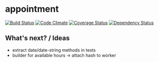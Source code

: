 appointment
===========

[![Build Status](https://travis-ci.org/mkrogemann/appointment.png?branch=master)](https://travis-ci.org/mkrogemann/appointment)
[![Code Climate](https://codeclimate.com/github/mkrogemann/appointment.png)](https://codeclimate.com/github/mkrogemann/appointment)
[![Coverage Status](https://coveralls.io/repos/mkrogemann/appointment/badge.png?branch=master)](https://coveralls.io/r/mkrogemann/appointment)
[![Dependency Status](https://gemnasium.com/mkrogemann/appointment.png)](https://gemnasium.com/mkrogemann/appointment)


What's next? / Ideas
--------------------

- extract date/date-string methods in tests
- builder for available hours -> attach hash to worker